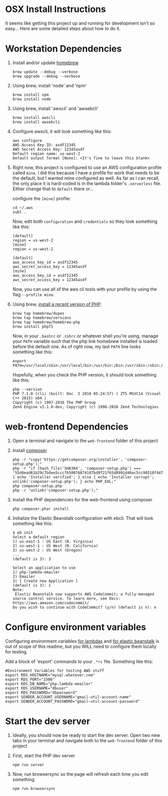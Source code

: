 # OSX Install Instructions
It seems like getting this project up and running for development isn't so easy... Here are some detailed steps about how to do it.

# Workstation Dependencies
1.  Install and/or update [homebrew](http://brew.sh/)
      ```
      brew update --debug --verbose
      brew upgrade --debug --verbose
      ```

1.  Using brew, install 'node' and 'npm'
      ```
      brew install npm
      brew install node
      ```

1.  Using brew, install 'awscli' and 'awsebcli'
      ```
      brew install awscli
      brew install awsebcli
      ```

1.  Configure awscli, it will look something like this:
      ```
      aws configure
      AWS Access Key ID: asdf12345
      AWS Secret Access Key: 12345asdf
      Default region name: us-west-2
      Default output format [None]: <It's fine to leave this blank>
      ```

1.  Right now, this project is configured to use an AWS configuration profile called `mine`. I did this because I have a profile for work that needs to be the default, but I wanted mine configured as well. As far as I can recall, the only place it is hard-coded is in the lambda folder's `.serverless` file. Either change that to `default` there or...

    configure the `[mine]` profile:
      ```
      cd ~/.aws
      subl .
      ```
      Now, edit both `configuration` and `credentials` so they look something like this:
      ```
      [default]
      region = us-west-2
      [mine]
      region = us-west-2
      ```
      ```
      [default]
      aws_access_key_id = asdf12345
      aws_secret_access_key = 12345asdf
      [mine]
      aws_access_key_id = asdf12345
      aws_secret_access_key = 12345asdf
      ```
      Now, you can use all of the aws cli tools with your profile by using the flag `--profile mine`.

1.  Using brew, [install a recent version of PHP](https://developerjack.com/blog/2016/08/26/Installing-PHP71-with-homebrew/).
      ```
      brew tap homebrew/dupes
      brew tap homebrew/versions
      brew tap homebrew/homebrew-php
      brew install php71
      ```
      Now, in your `.bashrc` or `.zshrc` or whatever shell you're using, manage your `PATH` variable such that the php link homebrew installed is loaded before the default one. As of right now, my last `PATH` line looks something like this:
      ```
      export PATH=/usr/local/sbin:/usr/local/bin:/usr/bin:/bin:/usr/sbin:/sbin:/opt/X11/bin:$PATH
      ```
      Hopefully, when you check the PHP version, it should look something like this:
      ```
      php --version
      PHP 7.1.0 (cli) (built: Dec  2 2016 05:24:57) ( ZTS MSVC14 (Visual C++ 2015) x64 )
      Copyright (c) 1997-2016 The PHP Group
      Zend Engine v3.1.0-dev, Copyright (c) 1998-2016 Zend Technologies
      ```

# web-frontend Dependencies
1.  Open a terminal and navigate to the `web-frontend` folder of this project

1.  Install [composer](https://getcomposer.org/)
      ```
      php -r "copy('https://getcomposer.org/installer', 'composer-setup.php');"
      php -r "if (hash_file('SHA384', 'composer-setup.php') === '55d6ead61b29c7bdee5cccfb50076874187bd9f21f65d8991d46ec5cc90518f447387fb9f76ebae1fbbacf329e583e30') { echo 'Installer verified'; } else { echo 'Installer corrupt'; unlink('composer-setup.php'); } echo PHP_EOL;"
      php composer-setup.php
      php -r "unlink('composer-setup.php');"
      ```

1.  Install the PHP dependencies for the web-frontend using composer
      ```
      php composer.phar install
      ```

1.  Initialize the Elastic Beanstalk configuration with ebcli. That will look something like this:
      ```
      $ eb init
      Select a default region
      1) us-east-1 : US East (N. Virginia)
      2) us-west-1 : US West (N. California)
      3) us-west-2 : US West (Oregon)
      ...
      (default is 3): 3

      Select an application to use
      1) php-lambda-emailer
      2) Emailer
      3) [ Create new Application ]
      (default is 3): 1
      Note:
       Elastic Beanstalk now supports AWS CodeCommit; a fully-managed source control service. To learn more, see Docs: https://aws.amazon.com/codecommit/
      Do you wish to continue with CodeCommit? (y/n) (default is n): n
      ```

# Configure environment variables
Configuring environment variables [for lambdas](https://docs.aws.amazon.com/lambda/latest/dg/env_variables.html) and [for elastic beanstalk](https://docs.aws.amazon.com/gettingstarted/latest/deploy/envvar.html) is out of scope of this readme, but you WILL need to configure them locally for testing.

Add a block of 'export' commands to your `.*rc` file. Something like this:
```
#Environment Variables for testing AWS stuff
export RDS_HOSTNAME="mysql.whatever.com"
export RDS_PORT="3306"
export RDS_DB_NAME="php-lambda-emailer"
export RDS_USERNAME="dbuser"
export RDS_PASSWORD="dbpassword"
export SENDER_ACCOUNT_USERNAME="gmail-util-account-name"
export SENDER_ACCOUNT_PASSWORD="gmail-util-account-password"
```

# Start the dev server
1.  Ideally, you should now be ready to start the dev server. Open two new tabs in your terminal and navigate both to the `web-frontend` folder of this project

1.  First, start the PHP dev server
      ```
      npm run server
      ```

1.  Now, run browsersync so the page will refresh each time you edit something
      ```
      npm run browsersync
      ```